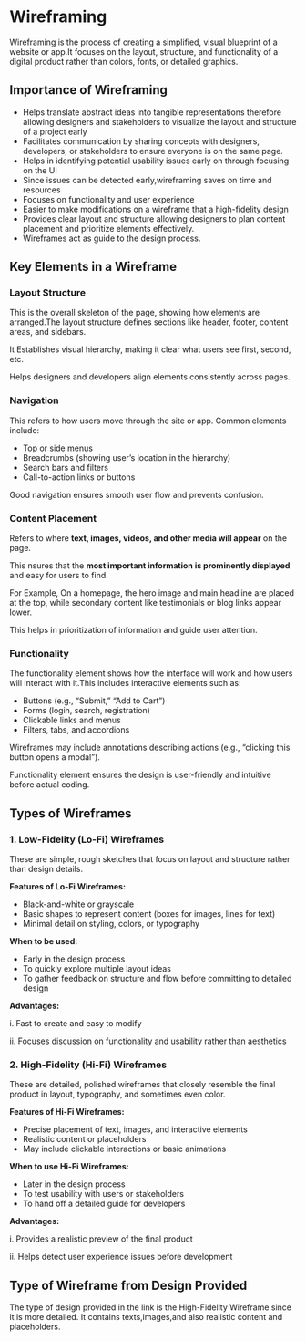 # Wireframing

Wireframing is the process of creating a simplified, visual blueprint of a website or app.It focuses on the layout, structure, and functionality of a digital product rather than colors, fonts, or detailed graphics.

## Importance of Wireframing

- Helps translate abstract ideas into tangible representations therefore allowing designers and stakeholders to visualize the layout and structure of a project early
- Facilitates communication by sharing concepts with designers, developers, or stakeholders to ensure everyone is on the same page.
- Helps in identifying potential usability issues early on through focusing on the UI
- Since issues can be detected early,wireframing saves on time and resources
- Focuses on functionality and user experience
- Easier to make modifications on a wireframe that a high-fidelity design
- Provides clear layout and structure allowing designers to plan content placement and prioritize elements effectively.
- Wireframes act as guide to the design process.

## Key Elements in a Wireframe

### Layout Structure
This is the overall skeleton of the page, showing how elements are arranged.The layout structure defines sections like header, footer, content areas, and sidebars.

It Establishes visual hierarchy, making it clear what users see first, second, etc.

Helps designers and developers align elements consistently across pages.

### Navigation

This refers to how users move through the site or app.
Common elements include:
- Top or side menus
- Breadcrumbs (showing user’s location in the hierarchy)
- Search bars and filters
- Call-to-action links or buttons

Good navigation ensures smooth user flow and prevents confusion.

### Content Placement

Refers to where **text, images, videos, and other media will appear** on the page.

This nsures that the **most important information is prominently displayed** and easy for users to find.

For Example, On a homepage, the hero image and main headline are placed at the top, while secondary content like testimonials or blog links appear lower.

This helps in prioritization of information and guide user attention.

### Functionality

The functionality element shows how the interface will work and how users will interact with it.This includes interactive elements such as:

- Buttons (e.g., “Submit,” “Add to Cart”)
- Forms (login, search, registration)
- Clickable links and menus
- Filters, tabs, and accordions

Wireframes may include annotations describing actions (e.g., “clicking this button opens a modal”).

Functionality element ensures the design is user-friendly and intuitive before actual coding.

## Types of Wireframes

### 1. Low-Fidelity (Lo-Fi) Wireframes

These are simple, rough sketches that focus on layout and structure rather than design details.

**Features of Lo-Fi Wireframes:**

- Black-and-white or grayscale
- Basic shapes to represent content (boxes for images, lines for text)
- Minimal detail on styling, colors, or typography

**When to be used:**

- Early in the design process
- To quickly explore multiple layout ideas
- To gather feedback on structure and flow before committing to detailed design

**Advantages:**

i. Fast to create and easy to modify

ii. Focuses discussion on functionality and usability rather than aesthetics

### 2. High-Fidelity (Hi-Fi) Wireframes

These are detailed, polished wireframes that closely resemble the final product in layout, typography, and sometimes even color.

**Features of Hi-Fi Wireframes:**

- Precise placement of text, images, and interactive elements
- Realistic content or placeholders
- May include clickable interactions or basic animations

**When to use Hi-Fi Wireframes:**

- Later in the design process
- To test usability with users or stakeholders
- To hand off a detailed guide for developers

**Advantages:**

i. Provides a realistic preview of the final product

ii. Helps detect user experience issues before development

## Type of Wireframe from Design Provided

The type of design provided in the link is the High-Fidelity Wireframe since it is more detailed. It contains texts,images,and also realistic content and placeholders.